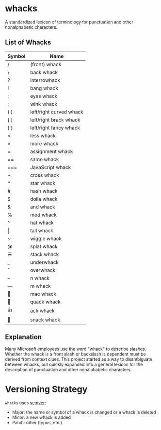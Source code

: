 # whacks 
A standardized lexicon of terminology for punctuation and other nonalphabetic characters.

## List of Whacks
|Symbol	|Name							|
|-------|-------------------------------|
| /		| (front) whack					|
| \		| back whack					|
| ?		| interrowhack					|
| !		| bang whack					|
| :		| eyes whack					|
| ;		| wink whack					|
| ( )	| left/right curved whack		|
| [ ]	| left/right brack whack		|
| { }	| left/right fancy whack		|
| <		| less whack					|
| >		| more whack					|
| =		| assignment whack		|
| ==  | same whack					|
| === | JavaScript whack		|
| +		| cross whack					|
| *		| star whack					|
| #		| hash whack					|
| $		| dolla whack					|
| &		| and whack						|
| %		| mod whack						|
| ^		| hat whack						|
| \|	| tall whack					|
| ~		| wiggle whack					|
| @		| splat whack					|
| ☰		| stack whack					|
| _		| underwhack					|
| ¯		| overwhack						|
| –		| n whack						|
| —		| m whack						|
| 🍎	| mac whack						|
| 🦆	| quack whack					|
| 👍	| ack whack						|
| 🌮	| snack whack					|

## Explanation
Many Microsoft employees use the word "whack" to describe slashes. Whether the whack is a front slash or backslash is dependent must be derived from context clues. This project started as a way to disambiguate between whacks, but quickly expanded into a general lexicon for the description of punctuation and other nonalphabetic characters.

# Versioning Strategy
`whacks` uses [semver](http://semver.org/):
* Major: the name or symbol of a whack is changed or a whack is deleted
* Minor: a new whack is added
* Patch: other (typos, etc.)
